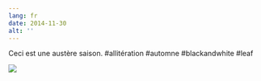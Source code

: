 ```yaml
---
lang: fr
date: 2014-11-30
alt: ''
---
```


Ceci est une austère saison. #allitération #automne #blackandwhite #leaf

![](/photos/2014-11-30-1417369058.jpg)